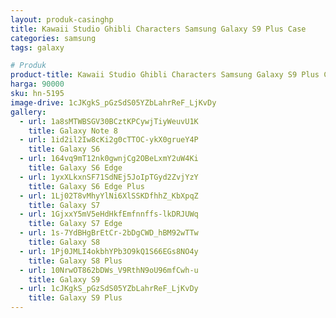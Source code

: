 ```yaml
---
layout: produk-casinghp
title: Kawaii Studio Ghibli Characters Samsung Galaxy S9 Plus Case
categories: samsung
tags: galaxy

# Produk
product-title: Kawaii Studio Ghibli Characters Samsung Galaxy S9 Plus Case
harga: 90000
sku: hn-5195
image-drive: 1cJKgkS_pGzSdS05YZbLahrReF_LjKvDy
gallery:
  - url: 1a8sMTWBSGV30BCztKPCywjTiyWeuvU1K
    title: Galaxy Note 8
  - url: 1id2il2Iw8cKi2g0cTTOC-ykX0grueY4P
    title: Galaxy S6
  - url: 164vq9mT12nk0gwnjCg2OBeLxmY2uW4Ki
    title: Galaxy S6 Edge
  - url: 1yxXLkxnSF71SdNEj5JoIpTGyd2ZvjYzY
    title: Galaxy S6 Edge Plus
  - url: 1Lj02T8vMhyYlNi6XlSSKDfhhZ_KbXpqZ
    title: Galaxy S7
  - url: 1GjxxY5mV5eHdHkfEmfnnffs-lkDRJUWq
    title: Galaxy S7 Edge
  - url: 1s-7YdBHgBrEtCr-2bDgCWD_hBM92wTTw
    title: Galaxy S8
  - url: 1Pj0JMLI4okbhYPb3O9kQ1S66EGs8NO4y
    title: Galaxy S8 Plus
  - url: 10NrwOT862bDWs_V9RthN9oU96mfCwh-u
    title: Galaxy S9
  - url: 1cJKgkS_pGzSdS05YZbLahrReF_LjKvDy
    title: Galaxy S9 Plus
---
```

